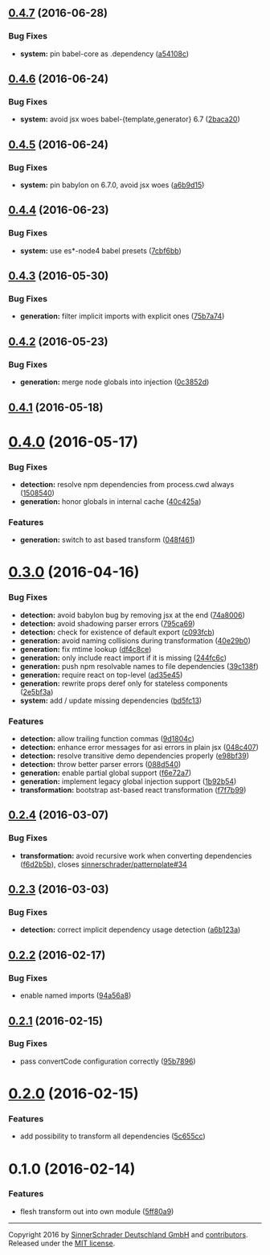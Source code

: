 <a name="0.4.7"></a>
## [0.4.7](https://github.com/sinnerschrader/patternplate-transform-react/compare/v0.4.6...v0.4.7) (2016-06-28)


### Bug Fixes

* **system:** pin babel-core as .dependency ([a54108c](https://github.com/sinnerschrader/patternplate-transform-react/commit/a54108c))



<a name="0.4.6"></a>
## [0.4.6](https://github.com/sinnerschrader/patternplate-transform-react/compare/v0.4.5...v0.4.6) (2016-06-24)


### Bug Fixes

* **system:** avoid jsx woes babel-{template,generator} 6.7 ([2baca20](https://github.com/sinnerschrader/patternplate-transform-react/commit/2baca20))



<a name="0.4.5"></a>
## [0.4.5](https://github.com/sinnerschrader/patternplate-transform-react/compare/v0.4.4...v0.4.5) (2016-06-24)


### Bug Fixes

* **system:** pin babylon on 6.7.0, avoid jsx woes ([a6b9d15](https://github.com/sinnerschrader/patternplate-transform-react/commit/a6b9d15))



<a name="0.4.4"></a>
## [0.4.4](https://github.com/sinnerschrader/patternplate-transform-react/compare/v0.4.3...v0.4.4) (2016-06-23)


### Bug Fixes

* **system:** use es*-node4 babel presets ([7cbf6bb](https://github.com/sinnerschrader/patternplate-transform-react/commit/7cbf6bb))



<a name="0.4.3"></a>
## [0.4.3](https://github.com/sinnerschrader/patternplate-transform-react/compare/v0.4.2...v0.4.3) (2016-05-30)


### Bug Fixes

* **generation:** filter implicit imports with explicit ones ([75b7a74](https://github.com/sinnerschrader/patternplate-transform-react/commit/75b7a74))



<a name="0.4.2"></a>
## [0.4.2](https://github.com/sinnerschrader/patternplate-transform-react/compare/v0.4.1...v0.4.2) (2016-05-23)


### Bug Fixes

* **generation:** merge node globals into injection ([0c3852d](https://github.com/sinnerschrader/patternplate-transform-react/commit/0c3852d))



<a name="0.4.1"></a>
## [0.4.1](https://github.com/sinnerschrader/patternplate-transform-react/compare/v0.4.0...v0.4.1) (2016-05-18)




<a name="0.4.0"></a>
# [0.4.0](https://github.com/sinnerschrader/patternplate-transform-react/compare/v0.2.4...v0.4.0) (2016-05-17)


### Bug Fixes

* **detection:** resolve npm dependencies from process.cwd always ([1508540](https://github.com/sinnerschrader/patternplate-transform-react/commit/1508540))
* **generation:** honor globals in internal cache ([40c425a](https://github.com/sinnerschrader/patternplate-transform-react/commit/40c425a))

### Features

* **generation:** switch to ast based transform ([048f461](https://github.com/sinnerschrader/patternplate-transform-react/commit/048f461))



<a name="0.3.0"></a>
# [0.3.0](https://github.com/sinnerschrader/patternplate-transform-react/compare/v0.2.3...v0.3.0) (2016-04-16)
### Bug Fixes

* **detection:** avoid babylon bug by removing jsx at the end ([74a8006](https://github.com/sinnerschrader/patternplate-transform-react/commit/74a8006))
* **detection:** avoid shadowing parser errors ([795ca69](https://github.com/sinnerschrader/patternplate-transform-react/commit/795ca69))
* **detection:** check for existence of default export ([c093fcb](https://github.com/sinnerschrader/patternplate-transform-react/commit/c093fcb))
* **generation:** avoid naming collisions during transformation ([40e29b0](https://github.com/sinnerschrader/patternplate-transform-react/commit/40e29b0))
* **generation:** fix mtime lookup ([df4c8ce](https://github.com/sinnerschrader/patternplate-transform-react/commit/df4c8ce))
* **generation:** only include react import if it is missing ([244fc6c](https://github.com/sinnerschrader/patternplate-transform-react/commit/244fc6c))
* **generation:** push npm resolvable names to file dependencies ([39c138f](https://github.com/sinnerschrader/patternplate-transform-react/commit/39c138f))
* **generation:** require react on top-level ([ad35e45](https://github.com/sinnerschrader/patternplate-transform-react/commit/ad35e45))
* **generation:** rewrite props deref only for stateless components ([2e5bf3a](https://github.com/sinnerschrader/patternplate-transform-react/commit/2e5bf3a))
* **system:** add / update missing dependencies ([bd5fc13](https://github.com/sinnerschrader/patternplate-transform-react/commit/bd5fc13))

### Features

* **detection:** allow trailing function commas ([9d1804c](https://github.com/sinnerschrader/patternplate-transform-react/commit/9d1804c))
* **detection:** enhance error messages for asi errors in plain jsx ([048c407](https://github.com/sinnerschrader/patternplate-transform-react/commit/048c407))
* **detection:** resolve transitive demo dependencies properly ([e98bf39](https://github.com/sinnerschrader/patternplate-transform-react/commit/e98bf39))
* **detection:** throw better parser errors ([088d540](https://github.com/sinnerschrader/patternplate-transform-react/commit/088d540))
* **generation:** enable partial global support ([f6e72a7](https://github.com/sinnerschrader/patternplate-transform-react/commit/f6e72a7))
* **generation:** implement legacy global injection support ([1b92b54](https://github.com/sinnerschrader/patternplate-transform-react/commit/1b92b54))
* **transformation:** bootstrap ast-based react transformation ([f7f7b99](https://github.com/sinnerschrader/patternplate-transform-react/commit/f7f7b99))

<a name="0.2.4"></a>
## [0.2.4](https://github.com/sinnerschrader/patternplate-transform-react/compare/v0.2.3...v0.2.4) (2016-03-07)
### Bug Fixes

* **transformation:** avoid recursive work when converting dependencies ([f6d2b5b](https://github.com/sinnerschrader/patternplate-transform-react/commit/f6d2b5b)), closes [sinnerschrader/patternplate#34](https://github.com/sinnerschrader/patternplate/issues/34)

<a name="0.2.3"></a>
## [0.2.3](https://github.com/sinnerschrader/patternplate-transform-react/compare/v0.2.2...v0.2.3) (2016-03-03)


### Bug Fixes

* **detection:** correct implicit dependency usage detection ([a6b123a](https://github.com/sinnerschrader/patternplate-transform-react/commit/a6b123a))



<a name="0.2.2"></a>
## [0.2.2](https://github.com/sinnerschrader/patternplate-transform-react/compare/v0.2.1...v0.2.2) (2016-02-17)


### Bug Fixes

* enable named imports ([94a56a8](https://github.com/sinnerschrader/patternplate-transform-react/commit/94a56a8))



<a name="0.2.1"></a>
## [0.2.1](https://github.com/sinnerschrader/patternplate-transform-react/compare/v0.2.0...v0.2.1) (2016-02-15)


### Bug Fixes

* pass convertCode configuration correctly ([95b7896](https://github.com/sinnerschrader/patternplate-transform-react/commit/95b7896))



<a name="0.2.0"></a>
# [0.2.0](https://github.com/sinnerschrader/patternplate-transform-react/compare/v0.1.0...v0.2.0) (2016-02-15)


### Features

* add possibility to transform all dependencies ([5c655cc](https://github.com/sinnerschrader/patternplate-transform-react/commit/5c655cc))



<a name="0.1.0"></a>
# 0.1.0 (2016-02-14)


### Features

* flesh transform out into own module ([5ff80a9](https://github.com/sinnerschrader/patternplate-transform-react/commit/5ff80a9))




---
Copyright 2016 by [SinnerSchrader Deutschland GmbH](https://github.com/sinnerschrader) and [contributors](./graphs/contributors). Released under the [MIT license]('./license.md').
